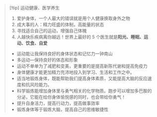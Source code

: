 > [!tip] 运动健康、医学养生
> 1. 爱护身体，一个人最大的错误就是用个人健康换取身外之物
> 2. 成大事的人：精力旺盛的体制，高能量的状态
> 3. 寻找适合自己的运动，增强自己体魄
> 4. 人越快乐疾病离你越远！世界上最好的 5 个医生就是**阳光、睡眠、运动、饮食、自爱**
> - 运动能让我保持良好的身体状态和记忆力一钟南山
> - 多运动—保持良好的体态和形象
> - 运动不单单为了减肥和变美，更重要的是提高新陈代谢和提高免疫力
> - 身体健康才能更加精力充沛地投入到学习、生活和工作之中。
> - 适当地锻炼身体，既能帮助我们提高身体素质，又能提高大脑的反应速度和抗风险能力。
> - 科学锻炼能增加身体里与勇气相关的化学物质。跑步可以增加多巴胺的分泌，它能在给你身体愉悦感的同时，也会带给你勇气！
> - 提升自身活力，提高行动力，提高做事效率
> - 锻炼身体等于锻炼大脑，提高自己的思维敏捷性